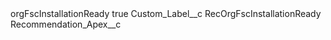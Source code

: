 <?xml version="1.0" encoding="UTF-8"?>
<CustomMetadata xmlns="http://soap.sforce.com/2006/04/metadata" xmlns:xsi="http://www.w3.org/2001/XMLSchema-instance" xmlns:xsd="http://www.w3.org/2001/XMLSchema">
    <label>orgFscInstallationReady</label>
    <protected>true</protected>
    <values>
        <field>Custom_Label__c</field>
        <value xsi:type="xsd:string">RecOrgFscInstallationReady</value>
    </values>
    <values>
        <field>Recommendation_Apex__c</field>
        <value xsi:nil="true"/>
    </values>
</CustomMetadata>
